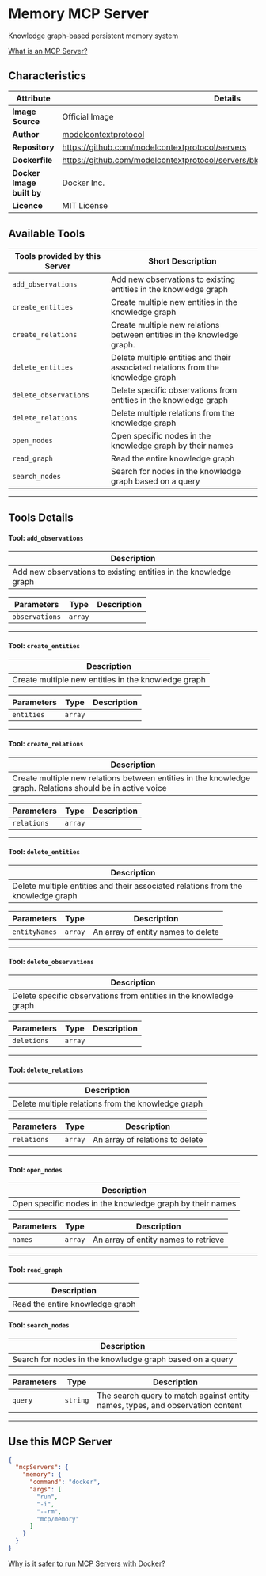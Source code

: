 # Memory MCP Server

Knowledge graph-based persistent memory system

[What is an MCP Server?](https://www.anthropic.com/news/model-context-protocol)

## Characteristics
Attribute|Details|
|-|-|
**Image Source**|Official Image
|**Author**|[modelcontextprotocol](https://github.com/modelcontextprotocol)
**Repository**|https://github.com/modelcontextprotocol/servers
**Dockerfile**|https://github.com/modelcontextprotocol/servers/blob/2025.4.6/src/memory/Dockerfile
**Docker Image built by**|Docker Inc.
**Licence**|MIT License

## Available Tools
Tools provided by this Server|Short Description
-|-
`add_observations`|Add new observations to existing entities in the knowledge graph|
`create_entities`|Create multiple new entities in the knowledge graph|
`create_relations`|Create multiple new relations between entities in the knowledge graph.|
`delete_entities`|Delete multiple entities and their associated relations from the knowledge graph|
`delete_observations`|Delete specific observations from entities in the knowledge graph|
`delete_relations`|Delete multiple relations from the knowledge graph|
`open_nodes`|Open specific nodes in the knowledge graph by their names|
`read_graph`|Read the entire knowledge graph|
`search_nodes`|Search for nodes in the knowledge graph based on a query|

---
## Tools Details

#### Tool: `add_observations`
|Description|
|-|
|Add new observations to existing entities in the knowledge graph|

Parameters|Type|Description
-|-|-
`observations`|`array`|

---
#### Tool: `create_entities`
|Description|
|-|
|Create multiple new entities in the knowledge graph|

Parameters|Type|Description
-|-|-
`entities`|`array`|

---
#### Tool: `create_relations`
|Description|
|-|
|Create multiple new relations between entities in the knowledge graph. Relations should be in active voice|

Parameters|Type|Description
-|-|-
`relations`|`array`|

---
#### Tool: `delete_entities`
|Description|
|-|
|Delete multiple entities and their associated relations from the knowledge graph|

Parameters|Type|Description
-|-|-
`entityNames`|`array`|An array of entity names to delete

---
#### Tool: `delete_observations`
|Description|
|-|
|Delete specific observations from entities in the knowledge graph|

Parameters|Type|Description
-|-|-
`deletions`|`array`|

---
#### Tool: `delete_relations`
|Description|
|-|
|Delete multiple relations from the knowledge graph|

Parameters|Type|Description
-|-|-
`relations`|`array`|An array of relations to delete

---
#### Tool: `open_nodes`
|Description|
|-|
|Open specific nodes in the knowledge graph by their names|

Parameters|Type|Description
-|-|-
`names`|`array`|An array of entity names to retrieve

---
#### Tool: `read_graph`
|Description|
|-|
|Read the entire knowledge graph|

#### Tool: `search_nodes`
|Description|
|-|
|Search for nodes in the knowledge graph based on a query|

Parameters|Type|Description
-|-|-
`query`|`string`|The search query to match against entity names, types, and observation content

---
## Use this MCP Server

```json
{
  "mcpServers": {
    "memory": {
      "command": "docker",
      "args": [
        "run",
        "-i",
        "--rm",
        "mcp/memory"
      ]
    }
  }
}
```

[Why is it safer to run MCP Servers with Docker?](https://www.docker.com/blog/the-model-context-protocol-simplifying-building-ai-apps-with-anthropic-claude-desktop-and-docker/)
